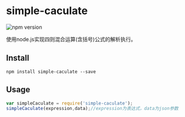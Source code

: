 # simple-caculate
![npm version](https://img.shields.io/badge/npm-1.0.0-brightgreen.svg)  

使用node.js实现四则混合运算(含括号)公式的解析执行。

## Install
```
npm install simple-caculate --save
```

## Usage
```javascript
var simpleCaculate = require('simple-caculate');
simpleCaculate(expression,data);//expression为表达式，data为json参数
```